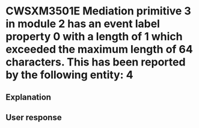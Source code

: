 # CWSXM3501E Mediation primitive 3 in module 2 has an event label property 0 with a length of 1 which exceeded the maximum length of 64 characters. This has been reported by the following entity: 4

## Explanation

## User response